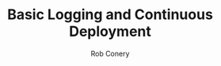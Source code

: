 ---
number: "003"
title: Basic Logging and Continuous Deployment
summary: In this video we'll expand the super simple NodeJS web application from episode 001. We'll plug in the ExpressJS web framework and then setup our deployment to pull from DockerHub whenever an image is updated. To verify that everything is working, we'll setup basic logging.
video: https://www.youtube.com/embed/b6lja1Gda9o
author: Rob Conery
layout: video
minutes: 12
---